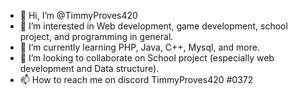- 👋 Hi, I’m @TimmyProves420
- 👀 I’m interested in Web development, game development, school project, and programming in general.
- 🌱 I’m currently learning PHP, Java, C++, Mysql, and more.
- 💞️ I’m looking to collaborate on School project (especially web development and Data structure).
- 📫 How to reach me on discord TimmyProves420 #0372

<!---
TimmyProves420/TimmyProves420 is a ✨ special ✨ repository because its `README.md` (this file) appears on your GitHub profile.
You can click the Preview link to take a look at your changes.
--->
